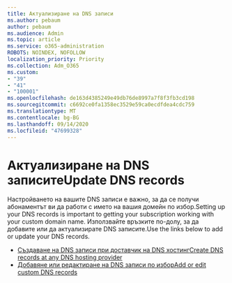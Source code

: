 ```yaml
---
title: Актуализиране на DNS записи
ms.author: pebaum
author: pebaum
ms.audience: Admin
ms.topic: article
ms.service: o365-administration
ROBOTS: NOINDEX, NOFOLLOW
localization_priority: Priority
ms.collection: Adm_O365
ms.custom:
- "39"
- "41"
- "100001"
ms.openlocfilehash: de163d4385249e49db76de8997a7f8f3fb3cd198
ms.sourcegitcommit: c6692ce0fa1358ec3529e59ca0ecdfdea4cdc759
ms.translationtype: MT
ms.contentlocale: bg-BG
ms.lasthandoff: 09/14/2020
ms.locfileid: "47699328"
---
```

# <a name="update-dns-records"></a><span data-ttu-id="479e4-102">Актуализиране на DNS записите</span><span class="sxs-lookup"><span data-stu-id="479e4-102">Update DNS records</span></span>

<span data-ttu-id="479e4-103">Настройването на вашите DNS записи е важно, за да се получи абонаментът ви да работи с името на вашия домейн по избор.</span><span class="sxs-lookup"><span data-stu-id="479e4-103">Setting up your DNS records is important to getting your subscription working with your custom domain name.</span></span> <span data-ttu-id="479e4-104">Използвайте връзките по-долу, за да добавите или да актуализирате DNS записите.</span><span class="sxs-lookup"><span data-stu-id="479e4-104">Use the links below to add or update your DNS records.</span></span>
  
- [<span data-ttu-id="479e4-105">Създаване на DNS записи при доставчик на DNS хостинг</span><span class="sxs-lookup"><span data-stu-id="479e4-105">Create DNS records at any DNS hosting provider</span></span>](https://docs.microsoft.com/microsoft-365/admin/get-help-with-domains/create-dns-records-at-any-dns-hosting-provider)  
- [<span data-ttu-id="479e4-106">Добавяне или редактиране на DNS записи по избор</span><span class="sxs-lookup"><span data-stu-id="479e4-106">Add or edit custom DNS records</span></span>](https://docs.microsoft.com/microsoft-365/admin/dns/add-or-edit-custom-dns-records)